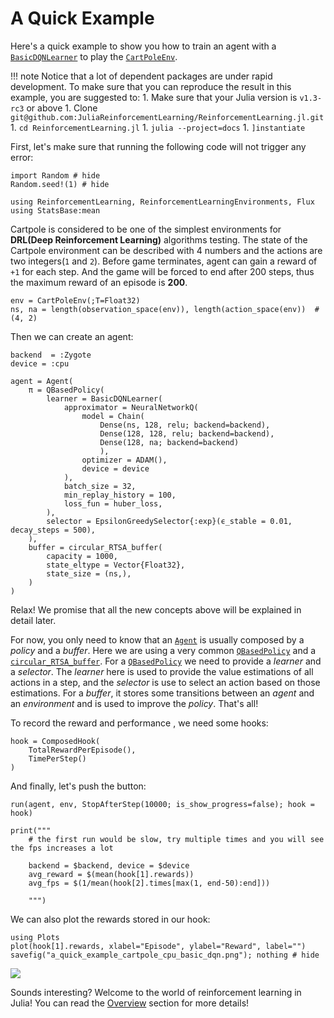 # A Quick Example

Here's a quick example to show you how to train an agent with a [`BasicDQNLearner`](@ref) to play the [`CartPoleEnv`](@ref).

!!! note
    Notice that a lot of dependent packages are under rapid development. To make sure that you can reproduce the result in this example, you are suggested to:
    1. Make sure that your Julia version is `v1.3-rc3` or above
    1. Clone `git@github.com:JuliaReinforcementLearning/ReinforcementLearning.jl.git`
    1. `cd ReinforcementLearning.jl`
    1. `julia --project=docs`
    1. `]instantiate`

First, let's make sure that running the following code will not trigger any error:

```@example 1
import Random # hide
Random.seed!(1) # hide

using ReinforcementLearning, ReinforcementLearningEnvironments, Flux
using StatsBase:mean
```

Cartpole is considered to be one of the simplest environments for **DRL(Deep Reinforcement Learning)** algorithms testing. The state of the Cartpole environment can be described with 4 numbers and the actions are two integers(`1` and `2`). Before game terminates, agent can gain a reward of `+1` for each step. And the game will be forced to end after 200 steps, thus the maximum reward of an episode is **200**. 

```@example 1
env = CartPoleEnv(;T=Float32)
ns, na = length(observation_space(env)), length(action_space(env))  # (4, 2)
```

Then we can create an agent:

```@example 1
backend  = :Zygote
device = :cpu

agent = Agent(
    π = QBasedPolicy(
        learner = BasicDQNLearner(
            approximator = NeuralNetworkQ(
                model = Chain(
                    Dense(ns, 128, relu; backend=backend),
                    Dense(128, 128, relu; backend=backend),
                    Dense(128, na; backend=backend)
                    ),
                optimizer = ADAM(),
                device = device
            ),
            batch_size = 32,
            min_replay_history = 100,
            loss_fun = huber_loss,
        ),
        selector = EpsilonGreedySelector{:exp}(ϵ_stable = 0.01, decay_steps = 500),
    ),
    buffer = circular_RTSA_buffer(
        capacity = 1000,
        state_eltype = Vector{Float32},
        state_size = (ns,),
    )
)
```

Relax! We promise that all the new concepts above will be explained in detail later.

For now, you only need to know that an [`Agent`](@ref) is usually composed by a *policy* and a *buffer*. Here we are using a very common [`QBasedPolicy`](@ref) and a [`circular_RTSA_buffer`](@ref). For a [`QBasedPolicy`](@ref) we need to provide a *learner* and a *selector*. The *learner* here is used to provide the value estimations of all actions in a step, and the *selector* is use to select an action based on those estimations. For a *buffer*, it stores some transitions between an *agent* and an *environment* and is used to improve the *policy*. That's all!

To record the reward and performance , we need some hooks:

```@example 1
hook = ComposedHook(
    TotalRewardPerEpisode(),
    TimePerStep()
)
```

And finally, let's push the button:

```@example 1
run(agent, env, StopAfterStep(10000; is_show_progress=false); hook = hook)

print("""
    # the first run would be slow, try multiple times and you will see the fps increases a lot

    backend = $backend, device = $device
    avg_reward = $(mean(hook[1].rewards))
    avg_fps = $(1/mean(hook[2].times[max(1, end-50):end]))

    """)
```

We can also plot the rewards stored in our hook:

```@example 1
using Plots
plot(hook[1].rewards, xlabel="Episode", ylabel="Reward", label="")
savefig("a_quick_example_cartpole_cpu_basic_dqn.png"); nothing # hide
```

![](a_quick_example_cartpole_cpu_basic_dqn.png)

Sounds interesting? Welcome to the world of reinforcement learning in Julia! You can read the [Overview](@ref) section for more details!